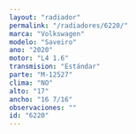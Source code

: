 ```yaml
---
layout: "radiador"
permalink: "/radiadores/6220/"
marca: "Volkswagen"
modelo: "Saveiro"
ano: "2020"
motor: "L4 1.6"
transmision: "Estándar"
parte: "M-12527"
clima: "NO"
alto: "17"
ancho: "16 7/16"
observaciones: ""
id: "6220"
---
```


